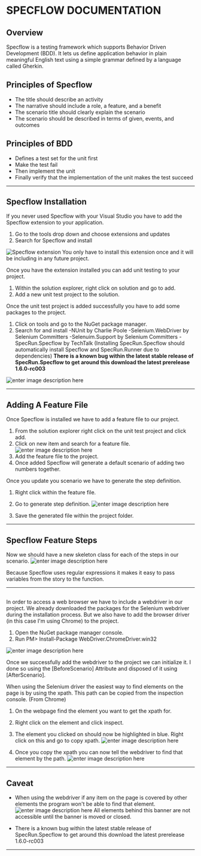 
<h1>SPECFLOW DOCUMENTATION</h1>

<h2>Overview</h2>
<text>Specflow is a testing framework which supports Behavior Driven Development (BDD). It lets us define application behavior in plain meaningful English text using a simple grammar defined by a language called Gherkin. </text>

<h2>Principles of Specflow</h2>
<text>  

 - The title should describe an activity
 -  The narrative should include a role, a feature, and a benefit 
 - The scenario title should clearly explain the scenario
 - The scenario should be described in terms of given, events, and outcomes
</text>

<h2>Principles of BDD</h2>
<text> 

 - Defines a test set for the unit first
 - Make the test fail
 - Then implement the unit
 - Finally verify that the implementation of the unit makes the test succeed
</text>


----------

<h2>Specflow Installation</h2>
<text>If you never used Specflow with your Visual Studio you have to add the Specflow extension to your application. 

 1. Go to the tools drop down and choose  extensions and updates
 2. Search for Specflow and install 

![Specflow extension](https://lh3.googleusercontent.com/y8LGf3rkd3Qvms8ONYaRZgL1yNA6nr7bcVcpOajf84k0srDSu2CH6sJ8iEvIalc_x7kNhjU=s0 "Specflow extension")
You only have to install this extension once and it will be including in any future project.

Once you have the extension installed you can add unit testing to your project.

 1. Within the solution explorer, right click on solution and go to add.
 2. Add a new unit test project to the solution.

Once the unit test project is added successfully you have to add some packages to the project.

 1. Click on tools and go to the NuGet package manager.
 2. Search for and install 
 -NUnit by Charlie Poole
 -Selenium.WebDriver by Selenium Committers
 -Selenuim.Support  by Selenium Committers
 -SpecRun.Specflow by TechTalk (Installing SpecRun.Specflow should automatically install Specflow and SpecRun.Runner due to dependencies)
 **There is a known bug within the latest stable release of SpecRun.Specflow to get around this download the latest prerelease 1.6.0-rc003**

 ![enter image description here](https://lh3.googleusercontent.com/QUm7e-ylAz1MUHX6ekb98a5oL2X390YnvSTmubLlI3UtIo3avttlwNu38WL_t4PfufRAv1U=s0 "specflow packages.PNG")
</text>


----------

<h2>Adding A Feature File</h2>

<text>Once Specflow is installed we have to add a feature file to our project.

 1. From the solution explorer right click on the unit test project and click add.
 2. Click on new item and search for a feature file.
 ![enter image description here](https://lh3.googleusercontent.com/-kUWnP8vW7wg/WOU0zzqs5DI/AAAAAAAAAA4/5GnJIJLtsEsio_9-Ia_E7TloSw8ksFeBQCLcB/s0/specflow6.PNG "specflow feature.PNG") 
 3. Add the feature file to the project.
 4. Once added Specflow will generate a default scenario of adding two numbers together.

Once you update you scenario we have to generate the step definition.

 1. Right click within the feature file.
 2. Go to generate step definition.
 ![enter image description here](https://lh3.googleusercontent.com/oPOi3XXzgO5hnJ83wqE_Txv9L9pcgr72k4__f-WRKVF9UHjTyiv1xFt27j3CoD3ZUh999T4=s0 "specflow steps generation.PNG")  
 
 3. Save the generated file within the project folder.

</text>


----------

<h2>Specflow Feature Steps</h2>

<text>Now we should have a new skeleton class for each of the steps in our scenario.
![enter image description here](https://lh3.googleusercontent.com/-OGs-YnhuqhA/WOU3TOfQmwI/AAAAAAAAABA/T5DMgkiTS2oa1wuomuPLL_q62HB3XCu3wCLcB/s0/InitialSkeleton.png "InitialSkeleton.png")

Because Specflow uses regular expressions it makes it easy to pass variables from the story to the function. 

</text>


----------
<h2></h2>

<text>In order to access a web browser we have to include a webdriver in our project. We already downloaded the packages for the Selenium webdriver during the installation process. But we also have to add the browser driver (in this case I'm using Chrome) to the project. 

 1. Open the NuGet package manager console.
 2. Run PM> Install-Package WebDriver.ChromeDriver.win32

![enter image description here](https://lh3.googleusercontent.com/-TPeChcFuG2I/WOU5EAA1-8I/AAAAAAAAABM/PVCAxtWygWUaiE6qXT5hrM72Hjc6O0O2QCLcB/s0/specflow4.PNG "specflow webdriver.PNG")

Once we successfully add the webdriver to the project we can initialize it. I done so using the [BeforeScenario] Attribute and disposed of it using [AfterScenario].

When using the Selenium driver the easiest way to find elements on the page is by using the xpath. This path can be copied from the inspection console.
(From Chrome)
 1. On the webpage find the element you want to get the xpath for.
 2. Right click on the element and click inspect.
 3. The element you clicked on should now be highlighted in blue. Right click on this and go to copy xpath.
 ![enter image description here](https://lh3.googleusercontent.com/-JS0COx1pfr4/WOVAgKSY-lI/AAAAAAAAABw/ricf35IQWE81TYhz30teR_5YfSSlyrFZgCLcB/s0/specflow.PNG "specflow xpath.PNG")
 
 4. Once you copy the xpath you can now tell the webdriver to find that element by the path.
 ![enter image description here](https://lh3.googleusercontent.com/-w2l21AbDi9g/WOVBHxWbKEI/AAAAAAAAAB4/M8X7qgK_4xoAtEK8AkIFhtMEkAKFTzaxwCLcB/s0/specflow8.PNG "specflow code xpath.PNG")

</text>


----------

<h2>Caveat</h2>

<text>

 - When using the webdriver if any item on the page is covered by other elements the program won't be able to find that element. 
![enter image description here](https://lh3.googleusercontent.com/-iO9pxc0pQmQ/WOU9D7bqarI/AAAAAAAAABc/5uV5L5CD6ZE4nWaAnW8ZDmC3sV8rrSBcACLcB/s0/specflow7.PNG "specflow element hidden.PNG")
All elements behind this banner are not accessible until the banner is moved or closed.

 - There is a known bug within the latest stable release of SpecRun.Specflow to get around this download the latest prerelease 1.6.0-rc003

</text>


----------
